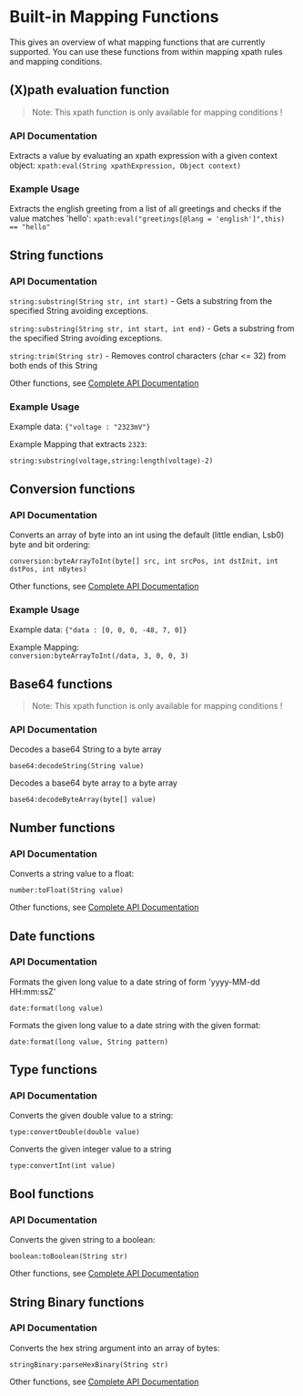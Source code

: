 # Built-in Mapping Functions

This gives an overview of what mapping functions that are currently supported. You can use these functions from within mapping xpath rules and mapping conditions. 

## (X)path evaluation function

> Note: This xpath function is only available for mapping conditions !

### API Documentation

Extracts a value by evaluating an xpath expression with a given context object:
```xpath:eval(String xpathExpression, Object context)```

### Example Usage

Extracts the english greeting from a list of all greetings and checks if the value matches 'hello':
```xpath:eval("greetings[@lang = 'english']",this) == "hello"```

## String functions

### API Documentation

```string:substring(String str, int start)``` - Gets a substring from the specified String avoiding exceptions.

```string:substring(String str, int start, int end)``` - Gets a substring from the specified String avoiding exceptions.

```string:trim(String str)``` - Removes control characters (char <= 32) from both ends of this String

Other functions, see [Complete API Documentation](https://commons.apache.org/proper/commons-lang/javadocs/api-3.6/org/apache/commons/lang3/StringUtils.html)

### Example Usage

Example data: ```{"voltage : "2323mV"}```

Example Mapping that extracts ```2323```:

```string:substring(voltage,string:length(voltage)-2)```

## Conversion functions

### API Documentation

Converts an array of byte into an int using the default (little endian, Lsb0) byte and bit ordering:

```conversion:byteArrayToInt(byte[] src, int srcPos, int dstInit, int dstPos, int nBytes)```

Other functions, see [Complete API Documentation](https://commons.apache.org/proper/commons-lang/javadocs/api-3.6/org/apache/commons/lang3/Conversion.html)

### Example Usage

Example data: ```{"data : [0, 0, 0, -48, 7, 0]}```

Example Mapping:	
```conversion:byteArrayToInt(/data, 3, 0, 0, 3)```


## Base64 functions

> Note: This xpath function is only available for mapping conditions !

### API Documentation

Decodes a base64 String to a byte array

```base64:decodeString(String value)```

Decodes a base64 byte array to a byte array

```base64:decodeByteArray(byte[] value)```

## Number functions

### API Documentation

Converts a string value to a float:

```number:toFloat(String value)```

Other functions, see [Complete API Documentation](https://commons.apache.org/proper/commons-lang/javadocs/api-3.6/org/apache/commons/lang3/math/NumberUtils.html)

## Date functions

### API Documentation

Formats the given long value to a date string of form 'yyyy-MM-dd HH:mm:ssZ'

```date:format(long value)```

Formats the given long value to a date string with the given format:

```date:format(long value, String pattern)```


## Type functions

### API Documentation

Converts the given double value to a string:

```type:convertDouble(double value)```

Converts the given integer value to a string

```type:convertInt(int value)```

## Bool functions

### API Documentation

Converts the given string to a boolean:

```boolean:toBoolean(String str)```

Other functions, see [Complete API Documentation](https://commons.apache.org/proper/commons-lang/javadocs/api-3.6/org/apache/commons/lang3/BooleanUtils.html)

## String Binary functions

### API Documentation

Converts the hex string argument into an array of bytes:

```stringBinary:parseHexBinary(String str)```

Other functions, see [Complete API Documentation](https://docs.oracle.com/javase/8/docs/api/javax/xml/bind/DatatypeConverter.html)
